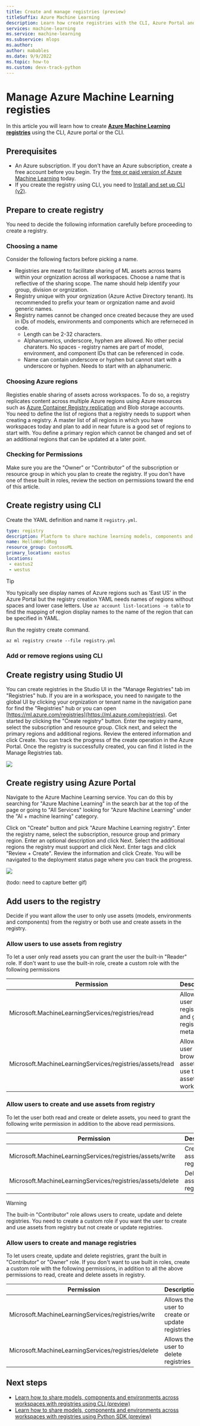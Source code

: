 ```yaml
---
title: Create and manage registries (preview)
titleSuffix: Azure Machine Learning
description: Learn how create registries with the CLI, Azure Portal and AzureML Studio 
services: machine-learning
ms.service: machine-learning
ms.subservice: mlops
ms.author: 
author: mabables
ms.date: 9/9/2022
ms.topic: how-to
ms.custom: devx-track-python
---
```


# Manage Azure Machine Learning registies

In this article you will learn how to create [**Azure Machine Learning registries**](todo) using the CLI, Azure portal or the CLI.

## Prerequisites

* An Azure subscription. If you don't have an Azure subscription, create a free account before you begin. Try the [free or paid version of Azure Machine Learning](https://azure.microsoft.com/free/) today.
* If you create the registry using CLI, you need to [Install and set up CLI (v2)](how-to-configure-cli.md).

## Prepare to create registry

You need to decide the following information carefully before proceeding to create a registry. 

### Choosing a name

Consider the following factors before picking a name.
* Registries are meant to facilitate sharing of ML assets across teams within your orgnization across all workspaces. Choose a name that is reflective of the sharing scope. The name should help identify your group, division or orgnization. 
* Registry unique with your orgnization (Azure Active Directory tenant). Its recommended to prefix your team or orgnization name and avoid generic names. 
* Registry names cannot be changed once created because they are used in IDs of models, environments and components which are referneced in code. 
  * Length can be 2-32 characters. 
  * Alphanumerics, underscore, hyphen are allowed. No other pecial charaters. No spaces - registry names are part of model, environment, and component IDs that can be referenced in code.  
  * Name can contain underscore or hyphen but cannot start with a underscore or hyphen. Needs to start with an alphanumeric. 

### Choosing Azure regions 

Registies enable sharing of assets across workspaces. To do so, a registry replicates content across multiple Azure regions using Azure resources such as [Azure Container Registry replication](https://docs.microsoft.com/en-us/azure/container-registry/container-registry-geo-replication) and Blob storage accounts. You need to define the list of regions that a registry needs to support when creating a registry. A master list of all regions in which you have workspaces today and plan to add in near future is a good set of regions to start with. You define a primary region which cannot be changed and set of an additional regions that can be updated at a later point.

### Checking for Permissions

Make sure you are the "Owner" or "Contributor" of the subscription or resource group in which you plan to create the registry. If you don't have one of these built in roles, review the section on permissions toward the end of this article. 


## Create registry using CLI

Create the YAML definition and name it `registry.yml`.

```YAML
type: registry
description: Platform to share machine learning models, components and environments
name: HelloWorldReg
resource_group: ContosoML
primary_location: eastus
locations:
 - eastus2
 - westus
```

> [!TIP]
> You typically see display names of Azure regions such as 'East US' in the Azure Portal but the registry creation YAML needs names of regions without spaces and lower case letters. Use `az account list-locations -o table` to find the mapping of region display names to the name of the region that can be specified in YAML.

Run the registry create command.

`az ml registry create --file registry.yml`

### Add or remove regions using CLI

<todo>

## Create registry using Studio UI

You can create registries in the Studio UI in the "Manage Registries" tab im "Registries" hub. If you are in a workspace, you need to navigate to the global UI by clicking your orgnization or tenant name in the navigation pane for find the "Registries" hub or you can open [https://ml.azure.com/registries](https://ml.azure.com/registries). Get started by clicking the "Create registry" button. Enter the registry name, select the subscription and resource group. Click next, and select the primary regions and additional regions. Review the entered information and click Create. You can track the progress of the create operation in the Azure Portal. Once the registry is successfully created, you can find it listed in the Manage Registries tab. 

![](./media/how-to-manage-registries/create-azureml-registry-studio.gif)

## Create registry using Azure Portal

Navigate to the Azure Machine Learning service. You can do this by searching for "Azure Machine Learning" in the search bar at the top of the page or going to "All Services" looking for "Azure Machine Learning" under the "AI + machine learning" category. 

Click on "Create" button and pick "Azure Machine Learning registry". Enter the registry name, select the subscription, resource group and primary region. Enter an optional description and click Next. Select the additional regions the registry must support and click Next. Enter tags and click "Review + Create". Review the information and click Create. You will be navigated to the deployment status page where you can track the progress. 

![](./media/how-to-manage-registries/create-azureml-registry-azure-portal.gif)

(todo: need to capture better gif)

## Add users to the registry 

Decide if you want allow the user to only use assets (models, environments and components) from the registry or both use and create assets in the registry. 

### Allow users to use assets from registry

To let a user only read assets you can grant the user the built-in "Reader" role. If don't want to use the built-in role, create a custom role with the following permissions

Permission | Description 
--|--
Microsoft.MachineLearningServices/registries/read | Allows the user to list registries and get registry metadata
Microsoft.MachineLearningServices/registries/assets/read | Allows the user to browse assets and use the assets in a workspace

### Allow users to create and use assets from registry

To let the user both read and create or delete assets, you need to grant the following write permission in addition to the above read permissions.

Permission | Description 
--|--
Microsoft.MachineLearningServices/registries/assets/write | Create assets in registries
Microsoft.MachineLearningServices/registries/assets/delete| Delete assets in registries

> [!WARNING]
> The built-in "Contributor" role allows users to create, update and delete registries. You need to create a custom role if you want the user to create and use assets from registry but not create or update registries. 

### Allow users to create and manage registries

To let users create, update and delete registries, grant the built in "Contributor" or "Owner" role. If you don't want to use built in roles, create a custom role with the following permissions, in addition to all the above permissions to read, create and delete assets in registry.

Permission | Description 
--|--
Microsoft.MachineLearningServices/registries/write| Allows the user to create or update registries
Microsoft.MachineLearningServices/registries/delete | Allows the user to delete registries


## Next steps

* [Learn how to share models, components and environments across workspaces with registries using CLI (preview)](./how-to-share-models-pipelines-across-workspaces-with-registries.md)
* [Learn how to share models, components and environments across workspaces with registries using Python SDK (preview)](./how-to-share-models-pipelines-across-workspaces-with-registries-sdk.md)

